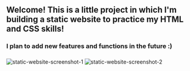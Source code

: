 ## Welcome! This is a little project in which I'm building a static website to practice my HTML and CSS skills!

###

### I plan to add new features and functions in the future :)

###

![static-website-screenshot-1](https://user-images.githubusercontent.com/109086907/225053320-6be5b48b-e77a-49a9-bf52-32469c511f3e.png)
![static-website-screenshot-2](https://user-images.githubusercontent.com/109086907/225053336-bf4f8350-a099-4e86-979d-a2c32e3fd7ef.png)
